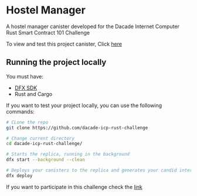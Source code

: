 # Hostel Manager

A hostel manager canister developed for the Dacade Internet Computer Rust Smart Contract 101 Challenge

To view and test this project canister, Click [here](https://dashboard.internetcomputer.org/canister/ys34e-baaaa-aaaal-adeua-cai)

## Running the project locally
You must have:
- [DFX SDK](https://internetcomputer.org/docs/current/developer-docs/build/install-upgrade-remove)
- Rust and Cargo



If you want to test your project locally, you can use the following commands:
```bash
# CLone the repo
git clone https://github.com/dacade-icp-rust-challenge

# Change current directory
cd dacade-icp-rust-challenge/

# Starts the replica, running in the background
dfx start --background --clean

# Deploys your canisters to the replica and generates your candid interface
dfx deploy
```

If you want to participate in this challenge check the  [link](https://dacade.org/communities/icp/courses/rust-smart-contract-101/)